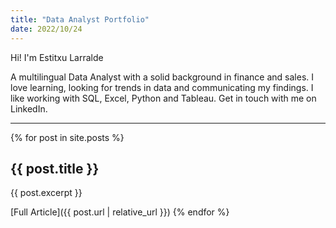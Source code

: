 ```yaml
---
title: "Data Analyst Portfolio"
date: 2022/10/24
---
```

Hi!  I'm Estitxu Larralde

A multilingual Data Analyst with a solid background in finance and sales. 
I love learning, looking for trends in data and communicating my findings.
I like working with SQL, Excel, Python and Tableau.
Get in touch with me on LinkedIn.

---
{% for post in site.posts %}
## {{ post.title }}

{{ post.excerpt }}

[Full Article]({{ post.url | relative_url }})
{% endfor %}
